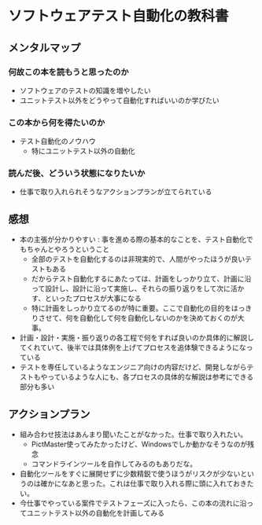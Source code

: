 # ソフトウェアテスト自動化の教科書

## メンタルマップ

### 何故この本を読もうと思ったのか

- ソフトウェアのテストの知識を増やしたい
- ユニットテスト以外をどうやって自動化すればいいのか学びたい

### この本から何を得たいのか

- テスト自動化のノウハウ
  - 特にユニットテスト以外の自動化

### 読んだ後、どういう状態になりたいか

- 仕事で取り入れられそうなアクションプランが立てられている

## 感想

- 本の主張が分かりやすい : 事を進める際の基本的なことを、テスト自動化でもちゃんとやろうということ
  - 全部のテストを自動化するのは非現実的で、人間がやったほうが良いテストもある
  - だからテスト自動化するにあたっては、計画をしっかり立て、計画に沿って設計し、設計に沿って実施し、それらの振り返りをして次に活かす、といったプロセスが大事になる
  - 特に計画をしっかり立てるのが特に重要。ここで自動化の目的をはっきりさせて、何を自動化して何を自動化しないのかを決めておくのが大事。
- 計画・設計・実施・振り返りの各工程で何をすれば良いのか具体的に解説してくれていて、後半では具体例を上げてプロセスを追体験できるようになっている
- テストを専任しているようなエンジニア向けの内容だけど、開発しながらテストもやっているような人にも、各プロセスの具体的な解説は参考にできる部分も多い

## アクションプラン

- 組み合わせ技法はあんまり聞いたことがなかった。仕事で取り入れたい。
  - PictMaster使ってみたかったけど、Windowsでしか動かなそうなのが残念
  - コマンドラインツールを自作してみるのもありだな。
- 自動化ツールをすぐに展開せずに少数精鋭で使うほうがリスクが少ないというのは確かになあと思った。これは仕事で取り入れる際に頭に入れておきたい。
- 今仕事でやっている案件でテストフェーズに入ったら、この本の流れに沿ってユニットテスト以外の自動化を計画してみる
